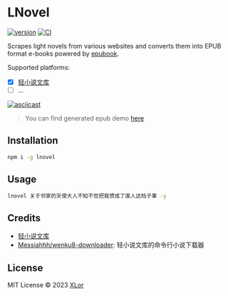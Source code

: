 # LNovel

[![version](https://img.shields.io/npm/v/lnovel?color=rgb%2850%2C203%2C86%29&label=lnovel)](https://www.npmjs.com/package/lnovel) [![CI](https://github.com/yjl9903/lnovel/actions/workflows/ci.yml/badge.svg)](https://github.com/yjl9903/lnovel/actions/workflows/ci.yml)

Scrapes light novels from various websites and converts them into EPUB format e-books powered by [epubook](https://github.com/yjl9903/epubook).

Supported platforms:

+ [x] [轻小说文库](https://www.wenku8.net/)
+ [ ] ...

[![asciicast](https://asciinema.org/a/Cw6k3mFev3Ygs8AHuL9FODVZq.svg)](https://asciinema.org/a/Cw6k3mFev3Ygs8AHuL9FODVZq)

> You can find generated epub demo [here](./assets/)

## Installation

```bash
npm i -g lnovel
```

## Usage

```bash
lnovel 关于邻家的天使大人不知不觉把我惯成了废人这档子事 -y
```

## Credits

+ [轻小说文库](https://www.wenku8.net/)
+ [Messiahhh/wenku8-downloader](https://github.com/Messiahhh/wenku8-downloader): 轻小说文库的命令行小说下载器

## License

MIT License © 2023 [XLor](https://github.com/yjl9903)
